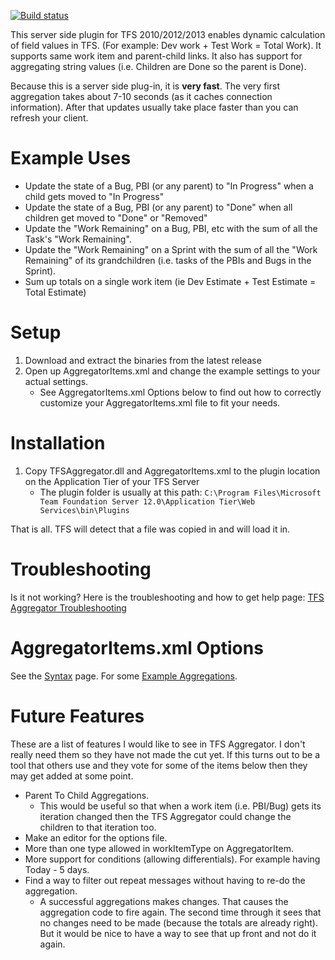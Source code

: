 
[![Build status](https://ci.appveyor.com/api/projects/status/8xecaabbs9r4prmt)](https://ci.appveyor.com/project/giuliov/tfs-aggregator)

This server side plugin for TFS 2010/2012/2013 enables dynamic calculation of field values in TFS.
(For example: Dev work + Test Work = Total Work). It supports same work item and parent-child links.
It also has support for aggregating string values (i.e. Children are Done so the parent is Done).

Because this is a server side plug-in, it is **very fast**.
The very first aggregation takes about 7-10 seconds (as it caches connection information).
After that updates usually take place faster than you can refresh your client.

Example Uses
================================================

 - Update the state of a Bug, PBI (or any parent) to "In Progress" when a child gets moved to "In Progress"
 - Update the state of a Bug, PBI (or any parent) to "Done" when all children get moved to "Done" or "Removed"
 - Update the "Work Remaining" on a Bug, PBI, etc with the sum of all the Task's "Work Remaining".
 - Update the "Work Remaining" on a Sprint with the sum of all the "Work Remaining" of its grandchildren (i.e. tasks of the PBIs and Bugs in the Sprint).
 - Sum up totals on a single work item (ie Dev Estimate + Test Estimate = Total Estimate)

Setup
================================================

 1. Download and extract the binaries from the latest release
 2. Open up AggregatorItems.xml and change the example settings to your actual settings.
    - See AggregatorItems.xml Options below to find out how to correctly customize your AggregatorItems.xml file to fit your needs.

Installation
================================================

 1. Copy TFSAggregator.dll and AggregatorItems.xml to the plugin location on the Application Tier of your TFS Server
     - The plugin folder is usually at this path: `C:\Program Files\Microsoft Team Foundation Server 12.0\Application Tier\Web Services\bin\Plugins`


That is all. TFS will detect that a file was copied in and will load it in.

Troubleshooting
================================================
Is it not working? Here is the troubleshooting and how to get help page: [TFS Aggregator Troubleshooting](docs/Troubleshooting.md)


AggregatorItems.xml Options
================================================
See the [Syntax](docs/AggregatorItems-Syntax.md) page.
For some [Example Aggregations](docs/Example-Aggregations.md).

Future Features
================================================
These are a list of features I would like to see in TFS Aggregator.
I don't really need them so they have not made the cut yet.
If this turns out to be a tool that others use and they vote for some of the items below then they may get added at some point.

 -  Parent To Child Aggregations.
     -  This would be useful so that when a work item (i.e. PBI/Bug) gets its iteration changed then the TFS Aggregator could change the children to that iteration too.
 -  Make an editor for the options file.
 -  More than one type allowed in workItemType on AggregatorItem.
 -  More support for conditions (allowing differentials). For example having Today - 5 days.
 -  Find a way to filter out repeat messages without having to re-do the aggregation.
    -   A successful aggregations makes changes. That causes the aggregation code to fire again. The second time through it sees that no changes need to be made (because the totals are already right). But it would be nice to have a way to see that up front and not do it again.
